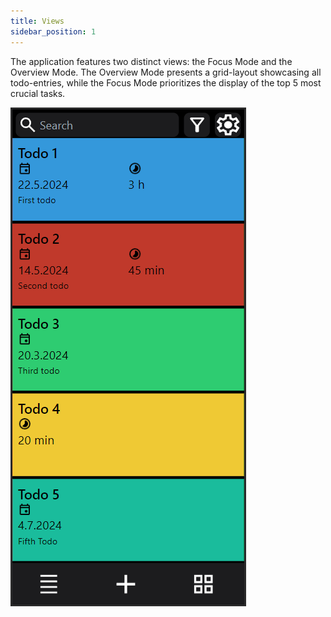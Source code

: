 ```yaml
---
title: Views
sidebar_position: 1
---
```



The application features two distinct views: the Focus Mode and the Overview Mode. The Overview Mode presents a
grid-layout showcasing all todo-entries, while the Focus Mode prioritizes the display of the top 5 most crucial tasks.

![focus_mode](../../static/img/focus_mode.png)